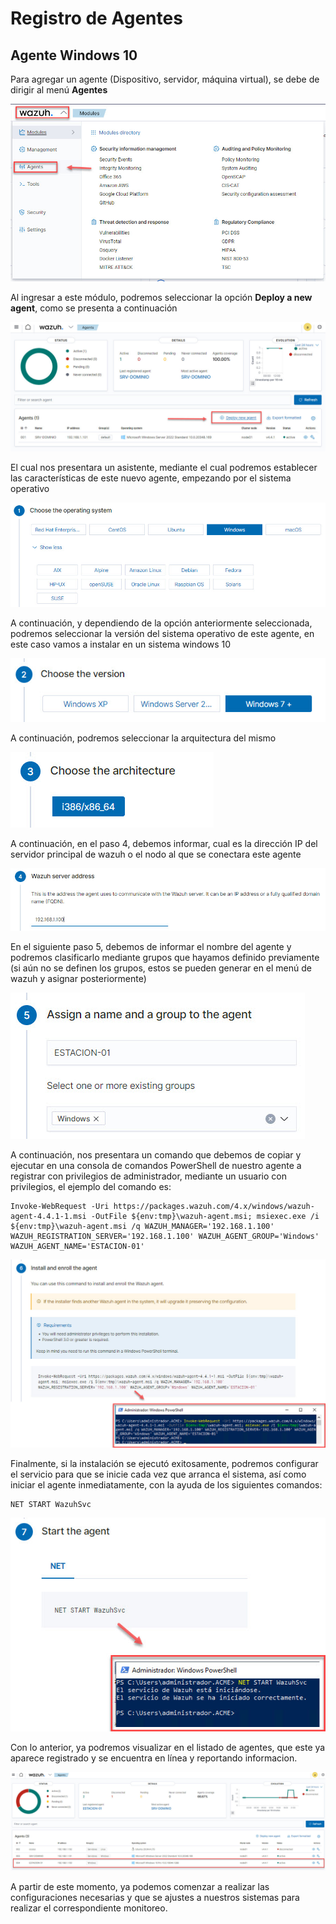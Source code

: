 # Registro de Agentes

## Agente Windows 10

Para agregar un agente (Dispositivo, servidor, máquina virtual), se debe de dirigir al menú **Agentes**

![Acceso a menú Agentes](https://github.com/hernandopena/Wazuh/blob/974cd436841b3a41840e771cb3a3393a4289ad4e/2.%20Instalacion%20Wazuh/imagenes/Menu_Agentes.jpg)

Al ingresar a este módulo, podremos seleccionar la opción **Deploy a new agent**, como se presenta a continuación

![Opción nuevo Agentes](https://github.com/hernandopena/Wazuh/blob/974cd436841b3a41840e771cb3a3393a4289ad4e/2.%20Instalacion%20Wazuh/imagenes/Opcion_nuevo_agente.jpg)

El cual nos presentara un asistente, mediante el cual podremos establecer las características de este nuevo agente, empezando por el sistema operativo

![Selección Sistema Operativo](https://github.com/hernandopena/Wazuh/blob/7f8ac032d6f7de9d09b21e56101388e88a1cb133/2.%20Instalacion%20Wazuh/imagenes/Nuevo_agente_win_1.jpg)

A continuación, y dependiendo de la opción anteriormente seleccionada, podremos seleccionar la versión del sistema operativo de este agente, en este caso vamos a instalar en un sistema windows 10

![Selección versión del Sistema Operativo](https://github.com/hernandopena/Wazuh/blob/7f8ac032d6f7de9d09b21e56101388e88a1cb133/2.%20Instalacion%20Wazuh/imagenes/Nuevo_agente_win_2.jpg)

A continuación, podremos seleccionar la arquitectura del mismo

![Selección Arquitectura del Sistema Operativo](https://github.com/hernandopena/Wazuh/blob/7f8ac032d6f7de9d09b21e56101388e88a1cb133/2.%20Instalacion%20Wazuh/imagenes/Nuevo_agente_win_3.jpg)

A continuación, en el paso 4, debemos informar, cual es la dirección IP del servidor principal de wazuh o el nodo al que se conectara este agente

![Informacion del Servidor de Wazuh](https://github.com/hernandopena/Wazuh/blob/974cd436841b3a41840e771cb3a3393a4289ad4e/2.%20Instalacion%20Wazuh/imagenes/Nuevo_agente_4.jpg)

En el siguiente paso 5, debemos de informar el nombre del agente y podremos clasificarlo mediante grupos que hayamos definido previamente (si aún no se definen los grupos, estos se pueden generar en el menú de wazuh y asignar posteriormente)

![Nombre del Agente y Grupos](https://github.com/hernandopena/Wazuh/blob/7f8ac032d6f7de9d09b21e56101388e88a1cb133/2.%20Instalacion%20Wazuh/imagenes/Nuevo_agente_win_5.jpg)

A continuación, nos presentara un comando que debemos de copiar y ejecutar en una consola de comandos PowerShell de nuestro agente a registrar con privilegios de administrador, mediante un usuario con privilegios, el ejemplo del comando es:

````
Invoke-WebRequest -Uri https://packages.wazuh.com/4.x/windows/wazuh-agent-4.4.1-1.msi -OutFile ${env:tmp}\wazuh-agent.msi; msiexec.exe /i ${env:tmp}\wazuh-agent.msi /q WAZUH_MANAGER='192.168.1.100' WAZUH_REGISTRATION_SERVER='192.168.1.100' WAZUH_AGENT_GROUP='Windows' WAZUH_AGENT_NAME='ESTACION-01'
````

![Comando para instalacion](https://github.com/hernandopena/Wazuh/blob/7f8ac032d6f7de9d09b21e56101388e88a1cb133/2.%20Instalacion%20Wazuh/imagenes/Nuevo_agente_win_6.jpg)

Finalmente, si la instalación se ejecutó exitosamente, podremos configurar el servicio para que se inicie cada vez que arranca el sistema, así como iniciar el agente inmediatamente, con la ayuda de los siguientes comandos:

```
NET START WazuhSvc
```

![Comando iniciar el agente y configurar su arranque automatico](https://github.com/hernandopena/Wazuh/blob/a1f9b4870ffc4d6ff81a4ab6dcd14e9dd4281ece/2.%20Instalacion%20Wazuh/imagenes/Nuevo_agente_win_7.jpg)

Con lo anterior, ya podremos visualizar en el listado de agentes, que este ya aparece registrado y se encuentra en línea y reportando informacion.

![Verificación de instalación del agente en la plataforma de Wazuh](https://github.com/hernandopena/Wazuh/blob/a1f9b4870ffc4d6ff81a4ab6dcd14e9dd4281ece/2.%20Instalacion%20Wazuh/imagenes/Nuevo_agente_win_8.jpg)



A partir de este momento, ya podemos comenzar a realizar las configuraciones necesarias y que se ajustes a nuestros sistemas para realizar el correspondiente monitoreo.